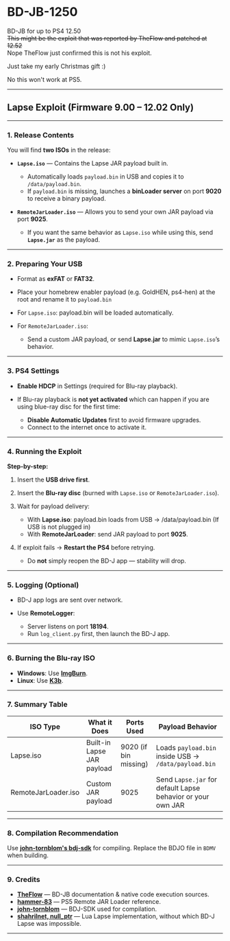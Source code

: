 # BD-JB-1250
BD-JB for up to PS4 12.50  
~~This might be the exploit that was reported by TheFlow and patched at 12.52~~  
Nope TheFlow just confirmed this is not his exploit.  

Just take my early Christmas gift :)  

No this won't work at PS5.  


---

## Lapse Exploit (Firmware 9.00 – 12.02 Only)

---

### 1. Release Contents

You will find **two ISOs** in the release:

* **`Lapse.iso`** — Contains the Lapse JAR payload built in.

  * Automatically loads `payload.bin` in USB and copies it to `/data/payload.bin`.
  * If `payload.bin` is missing, launches a **binLoader server** on port **9020** to receive a binary payload.
* **`RemoteJarLoader.iso`** — Allows you to send your own JAR payload via port **9025**.

  * If you want the same behavior as `Lapse.iso` while using this, send **`Lapse.jar`** as the payload.

---

### 2. Preparing Your USB

* Format as **exFAT** or **FAT32**.
* Place your homebrew enabler payload (e.g. GoldHEN, ps4-hen) at the root and rename it to `payload.bin`
* For `Lapse.iso`: payload.bin will be loaded automatically.
* For `RemoteJarLoader.iso`:

  * Send a custom JAR payload, or send **Lapse.jar** to mimic `Lapse.iso`’s behavior.

---

### 3. PS4 Settings

* **Enable HDCP** in Settings (required for Blu-ray playback).
* If Blu-ray playback is **not yet activated** which can happen if you are using blue-ray disc for the first time:

  * **Disable Automatic Updates** first to avoid firmware upgrades.
  * Connect to the internet once to activate it.

---

### 4. Running the Exploit

**Step-by-step:**

1. Insert the **USB drive first**.
2. Insert the **Blu-ray disc** (burned with `Lapse.iso` or `RemoteJarLoader.iso`).
3. Wait for payload delivery:

   * With **Lapse.iso**: payload.bin loads from USB → /data/payload.bin (If USB is not plugged in)
   * With **RemoteJarLoader**: send JAR payload to port **9025**.
4. If exploit fails → **Restart the PS4** before retrying.

   * Do **not** simply reopen the BD-J app — stability will drop.

---

### 5. Logging (Optional)

* BD-J app logs are sent over network.
* Use **RemoteLogger**:

  * Server listens on port **18194**.
  * Run `log_client.py` first, then launch the BD-J app.

---

### 6. Burning the Blu-ray ISO

* **Windows**: Use **[ImgBurn](https://www.imgburn.com/?utm_source=chatgpt.com)**.
* **Linux**: Use **[K3b](https://apps.kde.org/k3b/?utm_source=chatgpt.com)**.

---

### 7. Summary Table

| ISO Type               | What it Does              | Ports Used           | Payload Behavior                                            |
| --------------------- | ------------------------- | ------------------- | ---------------------------------------------------------- |
| Lapse.iso             | Built-in Lapse JAR payload | 9020 (if bin missing) | Loads `payload.bin` inside USB → `/data/payload.bin`         |
| RemoteJarLoader.iso   | Custom JAR payload         | 9025                  | Send `Lapse.jar` for default Lapse behavior or your own JAR |

---

### 8. Compilation Recommendation

Use **[john-tornblom's bdj-sdk](https://github.com/john-tornblom/bdj-sdk/)** for compiling.
Replace the BDJO file in `BDMV` when building.

---

### 9. Credits

* **[TheFlow](https://github.com/theofficialflow)** — BD-JB documentation & native code execution sources.
* **[hammer-83](https://github.com/hammer-83)** — PS5 Remote JAR Loader reference.
* **[john-tornblom](https://github.com/john-tornblom)** — BDJ-SDK used for compilation.
* **[shahrilnet, null\_ptr](https://github.com/shahrilnet/remote_lua_loader)** — Lua Lapse implementation, without which BD-J Lapse was impossible.

---













